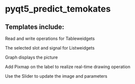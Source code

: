 # pyqt5_predict_temokates
## Templates include:

Read and write operations for Tableweidgets

The selected slot and signal for Listweidgets

Graph displays the picture

Add Pixmap on the label to realize real-time drawing operation

Use the Slider to update the image and parameters
